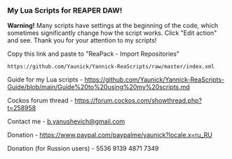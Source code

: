 ### **My Lua Scripts for REAPER DAW!**

**Warning!**
Many scripts have settings at the beginning of the code, which sometimes significantly change how the script works. Click "Edit action" and see. Thank you for your attention to my scripts!

Copy this link and paste to "ReaPack - Import Repositories"

```
https://github.com/Yaunick/Yannick-ReaScripts/raw/master/index.xml
```

Guide for my Lua scripts - https://github.com/Yaunick/Yannick-ReaScripts-Guide/blob/main/Guide%20to%20using%20my%20scripts.md

Cockos forum thread - https://forum.cockos.com/showthread.php?t=258958

Contact me - b.yanushevich@gmail.com

Donation - https://www.paypal.com/paypalme/yaunick?locale.x=ru_RU

Donation (for Russion users) - 5536 9139 4871 7349
